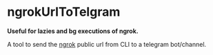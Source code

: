 # ngrokUrlToTelgram

**Useful for lazies and bg executions of ngrok.**

A tool to send the [ngrok](https://ngrok.com/) public url from CLI to a telegram bot/channel.
